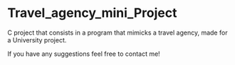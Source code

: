 # Travel_agency_mini_Project

C project that consists in a program that mimicks a travel agency, made for a University project.

If you have any suggestions feel free to contact me!
